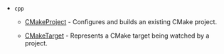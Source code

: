   - `cpp`
    
      - [CMakeProject](project.md#cpp::CMakeProject "cpp::CMakeProject") - Configures and builds an existing CMake project.
    
      - [CMakeTarget](target.md#cpp::CMakeTarget "cpp::CMakeTarget") - Represents a CMake target being watched by a project.
